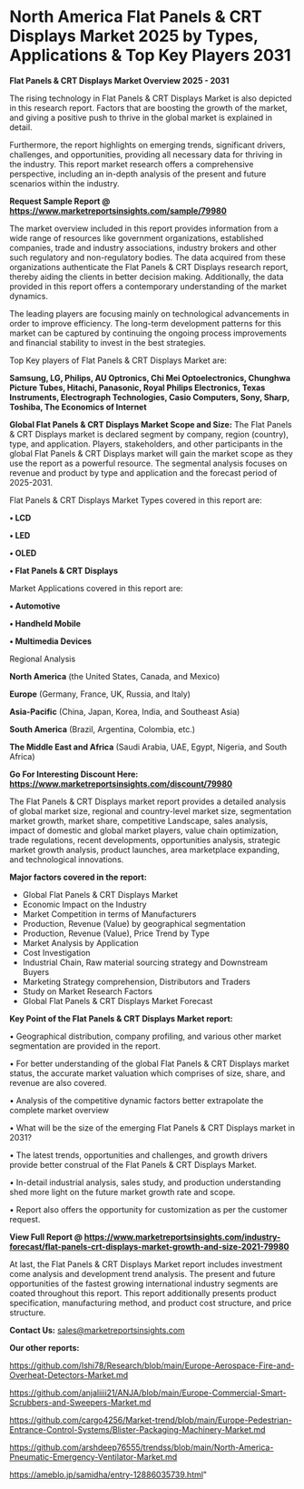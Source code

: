 # North America Flat Panels & CRT Displays Market 2025 by Types, Applications & Top Key Players 2031

<Strong> Flat Panels & CRT Displays Market Overview 2025 - 2031</strong>

The rising technology in Flat Panels & CRT Displays Market is also depicted in this research report. Factors that are boosting the growth of the market, and giving a positive push to thrive in the global market is explained in detail.

Furthermore, the report highlights on emerging trends, significant drivers, challenges, and opportunities, providing all necessary data for thriving in the industry. This report market research offers a comprehensive perspective, including an in-depth analysis of the present and future scenarios within the industry.

<strong>Request Sample Report @ <a href=https://www.marketreportsinsights.com/sample/79980>https://www.marketreportsinsights.com/sample/79980</a></strong>

The market overview included in this report provides information from a wide range of resources like government organizations, established companies, trade and industry associations, industry brokers and other such regulatory and non-regulatory bodies. The data acquired from these organizations authenticate the Flat Panels & CRT Displays research report, thereby aiding the clients in better decision making. Additionally, the data provided in this report offers a contemporary understanding of the market dynamics.

The leading players are focusing mainly on technological advancements in order to improve efficiency. The long-term development patterns for this market can be captured by continuing the ongoing process improvements and financial stability to invest in the best strategies.

Top Key players of Flat Panels & CRT Displays Market are:

<strong>Samsung, LG, Philips, AU Optronics, Chi Mei Optoelectronics, Chunghwa Picture Tubes, Hitachi, Panasonic, Royal Philips Electronics, Texas Instruments, Electrograph Technologies, Casio Computers, Sony, Sharp, Toshiba, The Economics of Internet</strong>

<strong><b>Global Flat Panels & CRT Displays Market Scope and Size:</b></strong>
The Flat Panels & CRT Displays market is declared segment by company, region (country), type, and application. Players, stakeholders, and other participants in the global Flat Panels & CRT Displays market will gain the market scope as they use the report as a powerful resource. The segmental analysis focuses on revenue and product by type and application and the forecast period of 2025-2031.

Flat Panels & CRT Displays Market Types covered in this report are:

<strong>• LCD

• LED

• OLED

• Flat Panels & CRT Displays</strong>

Market Applications covered in this report are:

<strong>• Automotive

• Handheld Mobile

• Multimedia Devices</strong> 

Regional Analysis

<strong>North America</strong> (the United States, Canada, and Mexico)

<strong>Europe</strong> (Germany, France, UK, Russia, and Italy)

<strong>Asia-Pacific</strong> (China, Japan, Korea, India, and Southeast Asia)

<strong>South America</strong> (Brazil, Argentina, Colombia, etc.)

<strong>The Middle East and Africa</strong> (Saudi Arabia, UAE, Egypt, Nigeria, and South Africa)

<strong>Go For Interesting Discount Here: <a href=https://www.marketreportsinsights.com/discount/79980>https://www.marketreportsinsights.com/discount/79980</a></strong>

The Flat Panels & CRT Displays market report provides a detailed analysis of global market size, regional and country-level market size, segmentation market growth, market share, competitive Landscape, sales analysis, impact of domestic and global market players, value chain optimization, trade regulations, recent developments, opportunities analysis, strategic market growth analysis, product launches, area marketplace expanding, and technological innovations.

<strong><b>Major factors covered in the report:</b></strong>
<ul>
  <li>Global Flat Panels & CRT Displays Market </li>
  <li>Economic Impact on the Industry</li>
  <li>Market Competition in terms of Manufacturers</li>
  <li>Production, Revenue (Value) by geographical segmentation</li>
  <li>Production, Revenue (Value), Price Trend by Type</li>
  <li>Market Analysis by Application</li>
  <li>Cost Investigation</li>
  <li>Industrial Chain, Raw material sourcing strategy and Downstream Buyers</li>
  <li>Marketing Strategy comprehension, Distributors and Traders</li>
  <li>Study on Market Research Factors</li>
  <li>Global Flat Panels & CRT Displays Market Forecast</li>
</ul>

<strong><b>Key Point of the Flat Panels & CRT Displays Market report:</b></strong>

• Geographical distribution, company profiling, and various other market segmentation are provided in the report.

• For better understanding of the global Flat Panels & CRT Displays market status, the accurate market valuation which comprises of size, share, and revenue are also covered.

• Analysis of the competitive dynamic factors better extrapolate the complete market overview

• What will be the size of the emerging Flat Panels & CRT Displays market in 2031?

• The latest trends, opportunities and challenges, and growth drivers provide better construal of the Flat Panels & CRT Displays Market.

• In-detail industrial analysis, sales study, and production understanding shed more light on the future market growth rate and scope.

• Report also offers the opportunity for customization as per the customer request.

<strong><b>View Full Report @ <a href=https://www.marketreportsinsights.com/industry-forecast/flat-panels-crt-displays-market-growth-and-size-2021-79980>https://www.marketreportsinsights.com/industry-forecast/flat-panels-crt-displays-market-growth-and-size-2021-79980</a></b></strong>


At last, the Flat Panels & CRT Displays Market report includes investment come analysis and development trend analysis. The present and future opportunities of the fastest growing international industry segments are coated throughout this report. This report additionally presents product specification, manufacturing method, and product cost structure, and price structure.

<strong>Contact Us:</strong>
sales@marketreportsinsights.com

<strong>Our other reports:</strong>

<a href=https://github.com/Ishi78/Research/blob/main/Europe-Aerospace-Fire-and-Overheat-Detectors-Market.md>https://github.com/Ishi78/Research/blob/main/Europe-Aerospace-Fire-and-Overheat-Detectors-Market.md</a>

<a href=https://github.com/anjaliiii21/ANJA/blob/main/Europe-Commercial-Smart-Scrubbers-and-Sweepers-Market.md>https://github.com/anjaliiii21/ANJA/blob/main/Europe-Commercial-Smart-Scrubbers-and-Sweepers-Market.md</a>

<a href=https://github.com/cargo4256/Market-trend/blob/main/Europe-Pedestrian-Entrance-Control-Systems/Blister-Packaging-Machinery-Market.md>https://github.com/cargo4256/Market-trend/blob/main/Europe-Pedestrian-Entrance-Control-Systems/Blister-Packaging-Machinery-Market.md</a>

<a href=https://github.com/arshdeep76555/trendss/blob/main/North-America-Pneumatic-Emergency-Ventilator-Market.md>https://github.com/arshdeep76555/trendss/blob/main/North-America-Pneumatic-Emergency-Ventilator-Market.md</a>

<a href=https://ameblo.jp/samidha/entry-12886035739.html>https://ameblo.jp/samidha/entry-12886035739.html</a>"

